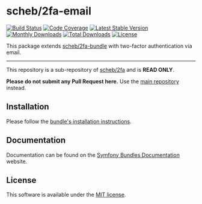 scheb/2fa-email
===============

[![Build Status](https://github.com/scheb/2fa/workflows/CI/badge.svg?branch=5.x)](https://github.com/scheb/2fa/actions?query=workflow%3ACI+branch%3A5.x)
[![Code Coverage](https://codecov.io/gh/scheb/2fa/branch/5.x/graph/badge.svg)](https://app.codecov.io/gh/scheb/2fa/branch/5.x)
[![Latest Stable Version](https://img.shields.io/packagist/v/scheb/2fa-email)](https://packagist.org/packages/scheb/2fa-email)
[![Monthly Downloads](https://img.shields.io/packagist/dm/scheb/2fa-email)](https://packagist.org/packages/scheb/2fa-email/stats)
[![Total Downloads](https://img.shields.io/packagist/dt/scheb/2fa-email)](https://packagist.org/packages/scheb/2fa-email/stats)
[![License](https://poser.pugx.org/scheb/2fa-email/license.svg)](https://packagist.org/packages/scheb/2fa-email)

This package extends [scheb/2fa-bundle](https://github.com/scheb/2fa-bundle) with two-factor authentication via email.

---

This repository is a sub-repository of [scheb/2fa](https://github.com/scheb/2fa) and is **READ ONLY**.

**Please do not submit any Pull Request here.** Use the [main repository](https://github.com/scheb/2fa) instead.

Installation
------------
Please follow the [bundle's installation instructions](https://symfony.com/bundles/SchebTwoFactorBundle/5.x/installation.html).

Documentation
-------------
Documentation can be found on the
[Symfony Bundles Documentation](https://symfony.com/bundles/SchebTwoFactorBundle/5.x/index.html) website.

License
-------
This software is available under the [MIT license](LICENSE).

